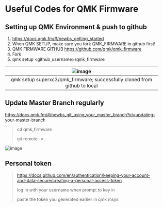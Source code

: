 # Useful Codes for QMK Firmware

## Setting up QMK Environment & push to github
1. https://docs.qmk.fm/#/newbs_getting_started
2. When QMK SETUP, make sure you fork QMK_FIRMWARE in github first!
3. QMK FIRMWARE GITHUB https://github.com/qmk/qmk_firmware
4. Fork
5. qmk setup <github_username>/qmk_firmware

|![image](https://user-images.githubusercontent.com/79617315/156263094-8f47d615-f63e-4930-85e6-6b13e366a2d5.png)|
|:--:|
|qmk setup superxc3/qmk_firmware; successfully cloned from github to local|


## Update Master Branch regularly
https://docs.qmk.fm/#/newbs_git_using_your_master_branch?id=updating-your-master-branch

 > cd qmk_firmware
 > 
 > git remote -v
 
![image](https://user-images.githubusercontent.com/79617315/156263488-c43c2600-6abf-41ef-8c17-2968902f718f.png)


## Personal token
> https://docs.github.com/en/authentication/keeping-your-account-and-data-secure/creating-a-personal-access-token
> 
> log in with your username when prompt to key in
> 
> paste the token you generated earlier in qmk msys
